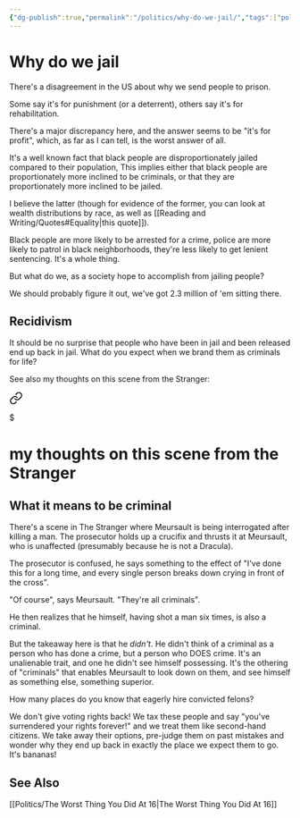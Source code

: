 ```yaml
---
{"dg-publish":true,"permalink":"/politics/why-do-we-jail/","tags":["politics"],"noteIcon":1}
---
```


# Why do we jail

There's a disagreement in the US about why we send people to prison.

Some say it's for punishment (or a deterrent), others say it's for rehabilitation. 

There's a major discrepancy here, and the answer seems to be "it's for profit", which, as far as I can tell, is the worst answer of all.

It's a well known fact that black people are disproportionately jailed compared to their population, This implies either that black people are proportionately more inclined to be criminals, or that they are proportionately more inclined to be jailed.

I believe the latter (though for evidence of the former, you can look at wealth distributions by race, as well as [[Reading and Writing/Quotes#Equality\|this quote]]).

Black people are more likely to be arrested for a crime, police are more likely to patrol in black neighborhoods, they're less likely to get lenient sentencing. It's a whole thing.

But what do we, as a society hope to accomplish from jailing people?

We should probably figure it out, we've got 2.3 million of 'em sitting there.

## Recidivism

It should be no surprise that people who have been in jail and been released end up back in jail. What do you expect when we brand them as criminals for life?

See also my thoughts on this scene from the Stranger: 
<div class="transclusion internal-embed is-loaded"><a class="markdown-embed-link" href="/reading-and-writing/the-stranger/#what-it-means-to-be-criminal" aria-label="Open link"><svg xmlns="http://www.w3.org/2000/svg" width="24" height="24" viewBox="0 0 24 24" fill="none" stroke="currentColor" stroke-width="2" stroke-linecap="round" stroke-linejoin="round" class="svg-icon lucide-link"><path d="M10 13a5 5 0 0 0 7.54.54l3-3a5 5 0 0 0-7.07-7.07l-1.72 1.71"></path><path d="M14 11a5 5 0 0 0-7.54-.54l-3 3a5 5 0 0 0 7.07 7.07l1.71-1.71"></path></svg></a><div class="markdown-embed">

$<div class="markdown-embed-title">

# my thoughts on this scene from the Stranger

</div>


## What it means to be criminal
There's a scene in The Stranger where Meursault is being interrogated after killing a man. The prosecutor holds up a crucifix and thrusts it at Meursault, who is unaffected (presumably because he is not a Dracula).

The prosecutor is confused, he says something to the effect of "I've done this for a long time, and every single person breaks down crying in front of the cross".

"Of course", says Meursault. "They're all criminals". 

He then realizes that he himself, having shot a man six times, is also a criminal. 

But the takeaway here is that he *didn't*. He didn't think of a criminal as a person who has done a crime, but a person who DOES crime. It's an unalienable trait, and one he didn't see himself possessing. It's the othering of "criminals" that enables Meursault to look down on them, and see himself as something else, something superior.

</div></div>

How many places do you know that eagerly hire convicted felons?

We don't give voting rights back! We tax these people and say "you've surrendered your rights forever!" and we treat them like second-hand citizens. We take away their options, pre-judge them on past mistakes and wonder why they end up back in exactly the place we expect them to go. It's bananas!

## See Also
[[Politics/The Worst Thing You Did At 16\|The Worst Thing You Did At 16]]
